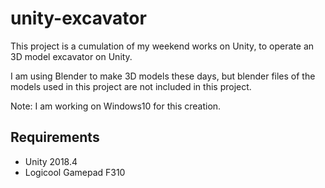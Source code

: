 # unity-excavator

This project is a cumulation of my weekend works on Unity, to operate an 3D model excavator on Unity.

I am using Blender to make 3D models these days, but blender files of the models used in this project are not included in this project.

Note: I am working on Windows10 for this creation.

## Requirements

- Unity 2018.4
- Logicool Gamepad F310
